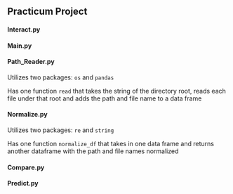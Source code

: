 ## Practicum Project
#### Interact.py

#### Main.py


#### Path_Reader.py
Utilizes two packages: `os` and `pandas`

Has one function `read` that takes the string of the directory root, reads each file under that root and adds the path and file name to a data frame

#### Normalize.py
Utilizes two packages: `re` and `string`

Has one function `normalize_df` that takes in one data frame and returns another dataframe with the path and file names normalized 

#### Compare.py


#### Predict.py

#### 
